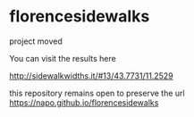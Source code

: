 # florencesidewalks
project moved 

You can visit the results here

http://sidewalkwidths.it/#13/43.7731/11.2529

this repository remains open to preserve the url https://napo.github.io/florencesidewalks
